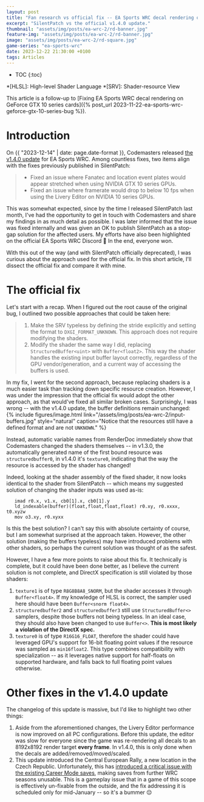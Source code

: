 ```yaml
---
layout: post
title: "Fan research vs official fix -- EA Sports WRC decal rendering on GeForce GTX 10 series cards"
excerpt: "SilentPatch vs the official v1.4.0 update."
thumbnail: "assets/img/posts/ea-wrc-2/rd-banner.jpg"
feature-img: "assets/img/posts/ea-wrc-2/rd-banner.jpg"
image: "assets/img/posts/ea-wrc-2/rd-square.jpg"
game-series: "ea-sports-wrc"
date: 2023-12-22 21:30:00 +0100
tags: Articles
---
```


* TOC
{:toc}

*[HLSL]: High-level Shader Language
*[SRV]: Shader-resource View

This article is a follow-up to [Fixing EA Sports WRC decal rendering on GeForce GTX 10 series cards]({% post_url 2023-11-22-ea-sports-wrc-geforce-gtx-10-series-bug %}).

# Introduction

On {{ "2023-12-14" | date: page.date-format }}, Codemasters released [the v1.4.0 update](http://x.ea.com/78991) for EA Sports WRC.
Among countless fixes, two items align with the fixes previously published in SilentPatch:

> * Fixed an issue where Fanatec and location event plates would appear stretched when using NVIDIA GTX 10 series GPUs.
> * Fixed an issue where framerate would drop to below 10 fps when using the Livery Editor on NVIDIA 10 series GPUs.

This was somewhat expected, since by the time I released SilentPatch last month, I've had the opportunity to get in touch with Codemasters
and share my findings in as much detail as possible. I was later informed that the issue was fixed internally and was given an OK to publish
SilentPatch as a stop-gap solution for the affected users. My efforts have also been highlighted on the official EA Sports WRC Discord 🙂
In the end, everyone won.

With this out of the way (and with SilentPatch officially deprecated), I was curious about the approach used for the official fix.
In this short article, I'll dissect the official fix and compare it with mine.

# The official fix

Let's start with a recap. When I figured out the root cause of the original bug, I outlined two possible approaches that could be taken here:

> 1. Make the SRV typeless by defining the stride explicitly and setting the format to `DXGI_FORMAT_UNKNOWN`. This approach does not require modifying the shaders.
> 2. Modify the shader the same way I did, replacing `StructuredBuffer<uint>` with `Buffer<float2>`. This way the shader handles the existing input buffer layout correctly,
>    regardless of the GPU vendor/generation, and a current way of accessing the buffers is used.

In my fix, I went for the second approach, because replacing shaders is a much easier task than tracking down specific resource creation.
However, I was under the impression that the official fix would adopt the other approach, as that would've fixed all similar broken cases.
Surprisingly, I was wrong -- with the v1.4.0 update, the buffer definitions remain unchanged:
{% include figures/image.html link="/assets/img/posts/ea-wrc-2/input-buffers.jpg" style="natural" caption="Notice that the resources still have a defined format and are not `UNKNOWN`." %}

Instead, automatic variable names from RenderDoc immediately show that Codemasters changed the shaders themselves -- in v1.3.0, the automatically generated name
of the first bound resource was `structuredbuffer0`, in v1.4.0 it's `texture0`, indicating that the way the resource is accessed by the shader has changed!

Indeed, looking at the shader assembly of the fixed shader, it now looks identical to the shader from SilentPatch -- which means my suggested solution of changing
the shader inputs was used as-is:

```hlsl
   imad r0.x, v1.x, cb0[1].x, cb0[1].y
   ld_indexable(buffer)(float,float,float,float) r0.xy, r0.xxxx, t0.xyzw
   mov o3.xy, r0.xyxx
```

Is this the best solution? I can't say this with absolute certainty of course, but I am somewhat surprised at the approach taken.
However, the other solution (making the buffers typeless) may have introduced problems with other shaders, so perhaps the current solution
was thought of as the safest.

However, I have a few more points to raise about this fix. It technically is complete, but it could have been done better, as I believe the current solution
is not complete, and DirectX specification is still violated by those shaders:

1. `texture1` is of type `R8G8B8A8_SNORM`, but the shader accesses it through `Buffer<float4>`. If my knowledge of HLSL is correct,
   the sampler used here should have been `Buffer<snorm float4>`.
2. `structuredbuffer2` and `structuredbuffer3` still use `StructuredBuffer<>` samplers, despite those buffers not being typeless.
   In an ideal case, they should also have been changed to use `Buffer<>`. **This is most likely a violation of the DirectX spec.**
3. `texture0` is of type `R16G16_FLOAT`, therefore the shader could have leveraged GPU's support for 16-bit floating point values if the resource was sampled as `min16float2`.
   This type combines compatibility with specialization -- as it leverages native support for half-floats on supported hardware, and falls back to full floating point values otherwise.

# Other fixes in the v1.4.0 update

The changelog of this update is massive, but I'd like to highlight two other things:

1. Aside from the aforementioned changes, the Livery Editor performance is now improved on all PC configurations.
  Before this update, the editor was slow for everyone since the game was re-rendering all decals to an 8192x8192 render target **every frame**.
  In v1.4.0, this is only done when the decals are added/removed/moved/scaled.
2. This update introduced the Central European Rally, a new location in the Czech Republic.
  Unfortunately, this has [introduced a critical issue with the existing Career Mode saves](https://x.ea.com/79082), making saves from further WRC seasons unusable.
  This is a gameplay issue that in a game of this scope is effectively un-fixable from the outside, and the fix addressing it is scheduled only for mid-January -- so
  it's a bummer 😔
